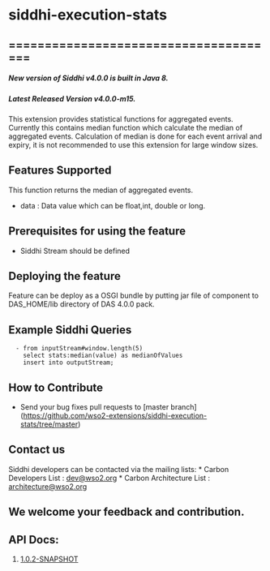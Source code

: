 # siddhi-execution-stats
======================================
---
##### New version of Siddhi v4.0.0 is built in Java 8.
##### Latest Released Version v4.0.0-m15.

This extension provides statistical functions for aggregated events. Currently this contains median 
function which calculate the median of aggregated events. Calculation of median is done for 
each event arrival and expiry, it is not recommended to use this extension for large window sizes.

Features Supported
------------------
This function returns the median of aggregated events.

 - data : Data value which can be float,int, double or long.
 
Prerequisites for using the feature
------------------
  - Siddhi Stream should be defined
  
Deploying the feature
------------------
   Feature can be deploy as a OSGI bundle by putting jar file of component to DAS_HOME/lib directory of DAS 4.0.0 pack. 
   
Example Siddhi Queries
------------------
      - from inputStream#window.length(5)
        select stats:median(value) as medianOfValues
        insert into outputStream;
   
How to Contribute
------------------
   * Send your bug fixes pull requests to [master branch] (https://github.com/wso2-extensions/siddhi-execution-stats/tree/master) 
   
Contact us 
------------------
   Siddhi developers can be contacted via the mailing lists:
     * Carbon Developers List : dev@wso2.org
     * Carbon Architecture List : architecture@wso2.org
   
We welcome your feedback and contribution.
------------------

## API Docs:

1. <a href="./api/1.0.2-SNAPSHOT">1.0.2-SNAPSHOT</a>
